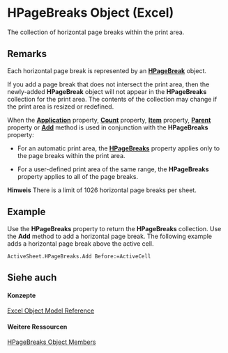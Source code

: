 
# HPageBreaks Object (Excel)

The collection of horizontal page breaks within the print area.


## Remarks

 Each horizontal page break is represented by an **[HPageBreak](8fc96958-33ab-8251-f627-4769b5eab97f.md)** object.

If you add a page break that does not intersect the print area, then the newly-added  **HPageBreak** object will not appear in the **HPageBreaks** collection for the print area. The contents of the collection may change if the print area is resized or redefined.

When the  **[Application](a3516361-fda0-e2e3-f634-c70ee5e8f49c.md)** property, **[Count](f5fb8c32-6a2f-89cc-76dc-444ee9bfe9ab.md)** property, **[Item](2c216336-ed46-382b-e408-3de708afb3c3.md)** property, **[Parent](5f130cc0-520c-360b-a9e9-6d6eb8f5aecb.md)** property or **[Add](58aabcbf-7a9f-96a5-c91e-7311e397cffe.md)** method is used in conjunction with the **HPageBreaks** property:


- For an automatic print area, the  **[HPageBreaks](0d26aa71-714f-a6a0-8a10-4ea6bd7d852d.md)** property applies only to the page breaks within the print area.
    
- For a user-defined print area of the same range, the  **HPageBreaks** property applies to all of the page breaks.
    

 **Hinweis**  There is a limit of 1026 horizontal page breaks per sheet.


## Example

Use the  **HPageBreaks** property to return the **HPageBreaks** collection. Use the **Add** method to add a horizontal page break. The following example adds a horizontal page break above the active cell.


```
ActiveSheet.HPageBreaks.Add Before:=ActiveCell
```


## Siehe auch


#### Konzepte


[Excel Object Model Reference](11ea8598-8a20-92d5-f98b-0da04263bf2c.md)
#### Weitere Ressourcen


[HPageBreaks Object Members](http://msdn.microsoft.com/library/d3efbf42-ac9a-976b-011f-7836a41e42ed%28Office.15%29.aspx)